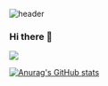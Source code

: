 ![header](https://capsule-render.vercel.app/api?type=wave&color=auto&height=300&section=header&text=capsule%20render&fontSize=90)


### Hi there 👋

<!--
**dylee111/dylee111** is a ✨ _special_ ✨ repository because its `README.md` (this file) appears on your GitHub profile.

Here are some ideas to get you started:

- 🔭 I’m currently working on ...
- 🌱 I’m currently learning ...
- 👯 I’m looking to collaborate on ...
- 🤔 I’m looking for help with ...
- 💬 Ask me about ...
- 📫 How to reach me: ...
- 😄 Pronouns: ...
- ⚡ Fun fact: ...
-->
<img src="https://img.shields.io/badge/Java-007396?style=flat-square&logo=Java&logoColor=white">

[![Anurag's GitHub stats](https://github-readme-stats.vercel.app/api?username=dylee111)](https://github.com/anuraghazra/github-readme-stats)
